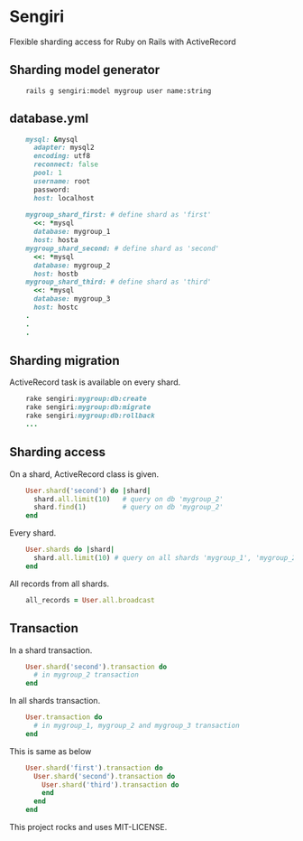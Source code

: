 # Sengiri

Flexible sharding access for Ruby on Rails with ActiveRecord

## Sharding model generator

```
    rails g sengiri:model mygroup user name:string
```

## database.yml

```ruby
    mysql: &mysql
      adapter: mysql2
      encoding: utf8
      reconnect: false
      pool: 1
      username: root
      password:
      host: localhost
    
    mygroup_shard_first: # define shard as 'first'
      <<: *mysql
      database: mygroup_1
      host: hosta
    mygroup_shard_second: # define shard as 'second'
      <<: *mysql
      database: mygroup_2
      host: hostb
    mygroup_shard_third: # define shard as 'third'
      <<: *mysql
      database: mygroup_3
      host: hostc
    .
    .
    .
```

## Sharding migration

ActiveRecord task is available on every shard.

```ruby
    rake sengiri:mygroup:db:create
    rake sengiri:mygroup:db:migrate
    rake sengiri:mygroup:db:rollback
    ...
```
    
## Sharding access

On a shard, ActiveRecord class is given.

```ruby
    User.shard('second') do |shard|
      shard.all.limit(10)   # query on db 'mygroup_2'
      shard.find(1)         # query on db 'mygroup_2'
    end
```

Every shard.

```ruby
    User.shards do |shard|
      shard.all.limit(10) # query on all shards 'mygroup_1', 'mygroup_2', 'mygroup_3'
    end
```

All records from all shards.

```ruby
    all_records = User.all.broadcast
```

## Transaction

In a shard transaction.

```ruby
    User.shard('second').transaction do
      # in mygroup_2 transaction
    end
```

In all shards transaction.

```ruby
    User.transaction do
      # in mygroup_1, mygroup_2 and mygroup_3 transaction
    end
```

This is same as below

```ruby
    User.shard('first').transaction do
      User.shard('second').transaction do
        User.shard('third').transaction do
        end
      end
    end
```

This project rocks and uses MIT-LICENSE.
